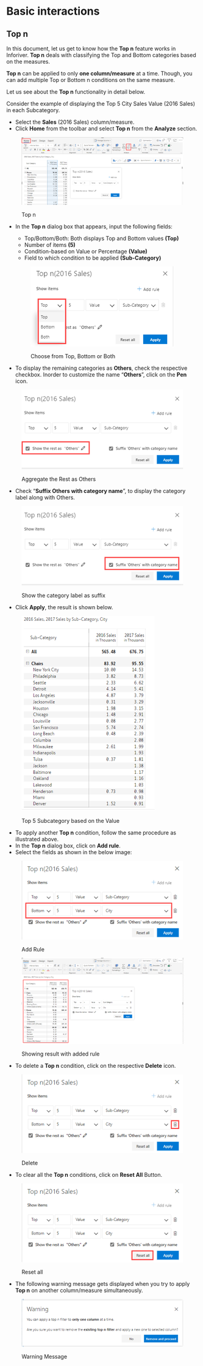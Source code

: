 # Basic interactions

## Top n

In this document, let us get to know how the **Top n** feature works in Inforiver. **Top n** deals with classifying the Top and Bottom categories based on the measures.&#x20;

**Top n** can be applied to only **one column/measure** at a time. Though, you can add multiple Top or Bottom n conditions on the same measure.

Let us see about the **Top n** functionality in detail below.

Consider the example of displaying the Top 5 City Sales Value (2016 Sales) in each Subcategory.

* Select the **Sales** (2016 Sales) column/measure.
* Click **Home** from the toolbar and select **Top n** from the **Analyze** section.

<figure><img src="../.gitbook/assets/TopN.png" alt=""><figcaption><p>Top n </p></figcaption></figure>

*   In the **Top n** dialog box that appears, input the following fields:

    * Top/Bottom/Both: Both displays Top and Bottom values **(Top)**
    * Number of items **(5)**
    * Condition-based on Value or Percentage **(Value)**
    * Field to which condition to be applied **(Sub-Category)**



    <figure><img src="../.gitbook/assets/Choose.png" alt=""><figcaption><p>Choose from Top, Bottom or Both</p></figcaption></figure>


* To display the remaining categories as **Others**, check the respective checkbox. Inorder to customize the name “**Others**”, click on the **Pen** icon.

<figure><img src="../.gitbook/assets/Others.png" alt=""><figcaption><p>Aggregate the Rest as Others</p></figcaption></figure>

* Check “**Suffix Others with category name**”, to display the category label along with Others.

<figure><img src="../.gitbook/assets/Suffix.png" alt=""><figcaption><p>Show the category label as suffix</p></figcaption></figure>

* Click **Apply**, the result is shown below.

<figure><img src="../.gitbook/assets/Top 5.png" alt=""><figcaption><p>Top 5 Subcategory based on the Value</p></figcaption></figure>

* To apply another **Top n** condition, follow the same procedure as illustrated above.
* In the **Top n** dialog box, click on **Add rule**.
* Select the fields as shown in the below image:

<figure><img src="../.gitbook/assets/Add Rule.png" alt=""><figcaption><p>Add Rule</p></figcaption></figure>

<figure><img src="../.gitbook/assets/Result (2).png" alt=""><figcaption><p>Showing result with added rule</p></figcaption></figure>

* To delete a **Top n** condition, click on the respective **Delete** icon.

<figure><img src="../.gitbook/assets/Delete.png" alt=""><figcaption><p>Delete</p></figcaption></figure>

* To clear all the **Top n** conditions, click on **Reset All** Button.

<figure><img src="../.gitbook/assets/Reset (1).png" alt=""><figcaption><p>Reset all</p></figcaption></figure>

* The following warning message gets displayed when you try to apply **Top n** on another column/measure simultaneously.

<figure><img src="../.gitbook/assets/warning.png" alt=""><figcaption><p>Warning Message</p></figcaption></figure>

